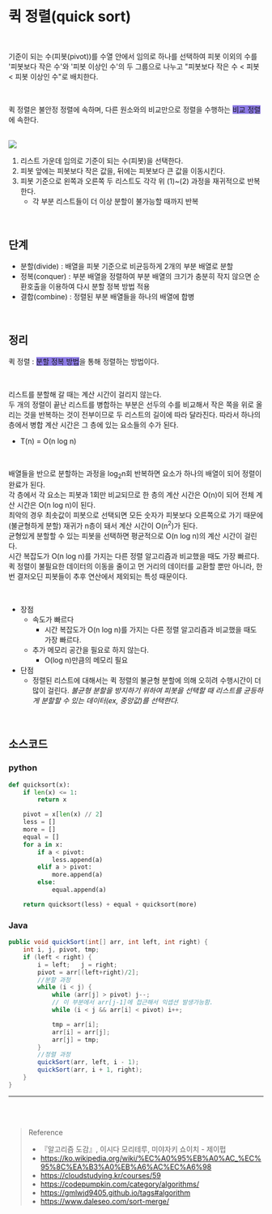 # 퀵 정렬(quick sort)

<br>

기준이 되는 수(피봇(pivot))를 수열 안에서 임의로 하나를 선택하여 피봇 이외의 수를 '피봇보다 작은 수'와 '피봇 이상인 수'의 두 그룹으로 나누고 "피봇보다 작은 수 < 피봇 < 피봇 이상인 수"로 배치한다.

<br>

퀵 정렬은 불안정 정렬에 속하며, 다른 원소와의 비교만으로 정렬을 수행하는 <span style="background-color:#8c7ae6">비교 정렬</span>에 속한다.

<br>

<img src="https://i.imgur.com/8Rp3g5Q.gif">

<br>

1. 리스트 가운데 임의로 기준이 되는 수(피봇)을 선택한다.
2. 피봇 앞에는 피봇보다 작은 값을, 뒤에는 피봇보다 큰 값을 이동시킨다.
3. 피봇 기준으로 왼쪽과 오른쪽 두 리스트도 각각 위 (1)~(2) 과정을 재귀적으로 반복한다.
   - 각 부분 리스트들이 더 이상 분할이 불가능할 때까지 반복
   
<br>

## 단계
- 분할(divide) : 배열을 피봇 기준으로 비균등하게 2개의 부분 배열로 분할
- 정복(conquer) : 부분 배열을 정렬하여 부분 배열의 크기가 충분히 작지 않으면 순환호출을 이용하여 다시 분할 정복 방법 적용
- 결합(combine) : 정렬된 부분 배열들을 하나의 배열에 합병

<br>

## 정리
퀵 정렬 : <span style="background-color:#8c7ae6">분할 정복 방법</span>을 통해 정렬하는 방법이다.  

<br>

리스트를 분할해 갈 때는 계산 시간이 걸리지 않는다.  
두 개의 정렬이 끝난 리스트를 병합하는 부분은 선두의 수를 비교해서 작은 쪽을 위로 올리는 것을 반복하는 것이 전부이므로 두 리스트의 길이에 따라 달라진다. 따라서 하나의 층에서 병합 계산 시간은 그 층에 있는 요소들의 수가 된다.  
- T(n) = O(n log n)  

<br>

배열들을 반으로 분할하는 과정을 log$_2$n회 반복하면 요소가 하나의 배열이 되어 정렬이 완료가 된다.    
각 층에서 각 요소는 피봇과 1회만 비교되므로 한 층의 계산 시간은 O(n)이 되어 전체 계산 시간은 O(n log n)이 된다.    
최악의 경우 최솟값이 피봇으로 선택되면 모든 숫자가 피봇보다 오른쪽으로 가기 때문에(불균형하게 분할) 재귀가 n층이 돼서 계산 시간이 O(n$^2$)가 된다.   
균형있게 분할할 수 있는 피봇을 선택하면 평균적으로 O(n log n)의 계산 시간이 걸린다.  
시간 복잡도가 O(n log n)를 가지는 다른 정렬 알고리즘과 비교했을 때도 가장 빠르다.  
퀵 정렬이 불필요한 데이터의 이동을 줄이고 먼 거리의 데이터를 교환할 뿐만 아니라, 한 번 결저오딘 피봇들이 추후 연산에서 제외되는 특성 때문이다.  

<br>

- 장점
   - 속도가 빠르다
      - 시간 복잡도가 O(n log n)를 가지는 다른 정렬 알고리즘과 비교했을 때도 가장 빠르다.
   - 추가 메모리 공간을 필요로 하지 않는다.
      - O(log n)만큼의 메모리 필요
- 단점
   - 정렬된 리스트에 대해서는 퀵 정렬의 불균형 분할에 의해 오히려 수행시간이 더 많이 걸린다.
*불균형 분할을 방지하기 위하여 피봇을 선택할 때 리스트를 균등하게 분할할 수 있는 데이터(ex, 중앙값)를 선택한다.*


<br>

## 소스코드

### python
```python
def quicksort(x):
    if len(x) <= 1:
        return x

    pivot = x[len(x) // 2]
    less = []
    more = []
    equal = []
    for a in x:
        if a < pivot:
            less.append(a)
        elif a > pivot:
            more.append(a)
        else:
            equal.append(a)

    return quicksort(less) + equal + quicksort(more)
```
### Java
```java
public void quickSort(int[] arr, int left, int right) {
    int i, j, pivot, tmp;
    if (left < right) {
        i = left;   j = right;
        pivot = arr[(left+right)/2];
        //분할 과정
        while (i < j) {
            while (arr[j] > pivot) j--;
            // 이 부분에서 arr[j-1]에 접근해서 익셉션 발생가능함.
            while (i < j && arr[i] < pivot) i++;

            tmp = arr[i];
            arr[i] = arr[j];
            arr[j] = tmp;
        }
        //정렬 과정
        quickSort(arr, left, i - 1);
        quickSort(arr, i + 1, right);
    }
}
```
---

<br>
<br>

> Reference
>- 『알고리즘 도감』, 이시다 모리테루, 미야자키 쇼이치 - 제이펍
>- https://ko.wikipedia.org/wiki/%EC%A0%95%EB%A0%AC_%EC%95%8C%EA%B3%A0%EB%A6%AC%EC%A6%98
>- https://cloudstudying.kr/courses/59
>- https://codepumpkin.com/category/algorithms/
>- https://gmlwjd9405.github.io/tags#algorithm
>- https://www.daleseo.com/sort-merge/